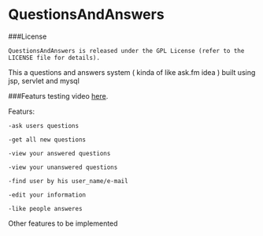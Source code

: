 # QuestionsAndAnswers

###License

    QuestionsAndAnswers is released under the GPL License (refer to the LICENSE file for details).
    
This a questions and answers system ( kinda of like ask.fm idea ) built using jsp, servlet and mysql 

###Featurs testing video [here](https://youtu.be/ohiUnRmPHTs).

Featurs:
    
    -ask users questions
    
    -get all new questions
    
    -view your answered questions
    
    -view your unanswered questions
    
    -find user by his user_name/e-mail
    
    -edit your information
    
    -like people answeres
  
  Other features to be implemented

